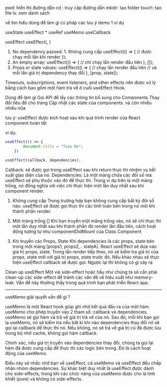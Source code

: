 pwd: hiển thị đường dẫn
cd : truy cập đường dẫn
mkdir: tạo folder
touch: tạo file
ls: xem danh sách

về tìm hiểu
dùng để làm gì
cú pháp
các lưu ý
demo 1 ví dụ

useState
useEffect *
useRef
useMemo
useCallback

useEffect
useEffect(<function>, <dependency>)

1. No dependency passed: 1. Không cung cấp
useEffect(() => {
  // được chạy mỗi lần khi render 
});
2. An empty array:
useEffect(() => {
  // chỉ chạy lần render đầu tiên
}, []);
3. Props or state values:
useEffect(() => {
  // chạy lần render đầu tiên
  // và mỗi lần giá trị dependency thay đổi
}, [prop, state]);

Timeouts, subscriptions, event listeners, and other effects nên được xử lý bằng cách bao gồm một hàm trả về ở cuối useEffect Hook.

Dùng để làm gì
Gọi API để lấy các thông tin bổ sung cho Components
Thay đổi tiêu đề cho trang
Cập nhật các state của components.
và còn nhiều nhiều nữa

lưu ý: useEffect được kích hoạt sau khi quá trình render của React component hoàn tất

ví dụ:
```js
useEffect(() => {
		document.title = "Tieu De";
	})
```
```js
useEffect(callback, dependencies);
```
Callback: sẽ được gọi trong useEffect sau khi return thực thi nhiệm vụ kết xuất giao diện của nó.
Dependencies: Là một mảng chứa các đối số mà useEffect sẽ phụ thuộc vào đó để thực thi. Trong ví dụ trên là một mảng trống, nó đồng nghĩa với việc chỉ thực hiện một lần duy nhất sau khi component render.

1. Không cung cấp
Trong trường hợp bạn không cung cấp bất kỳ đôi số nào. useEffect sẽ được gọi thực thi các tính toán bên trong nó môi khi thành phần render.

2. Một mảng trống []
Khi bạn truyền một mảng trống vào, nó sẽ chỉ thực thi một lần duy nhất sau khi thành phần đó render lần đầu tiên, cách hoạt động tương tự như componentDidMount của Class Component

3. Khi truyền các Props, State
Khi dependencies là các props, state bên trong một mảng [props1, props2,.. stateA]. React useEffect sẽ dựa vào giá trị props, state. Trong lần render tiếp theo, nó sẽ kiểm tra giá trị của props, state mới với giá trị props, state trước đó. Nếu khác nhau sẽ thực hiện useEffect callback sẽ được gọi. Ngược lại thì không có gì xảy ra

Clean up useEffect
Một vài side-effect hoặc hầu như chúng ta sẽ cần phải clean-up các side-effect để tránh các vấn đề về hiệu xuất như memory-leak. Vấn đề này thường thấy trong quá trình bạn phát triển React app.

----------------------------------------------------------
useMemo giải quyết vấn đề gì ?

useMemo là một React hook giúp ghi nhớ kết quả đầu ra của một hàm. useMemo cho phép truyền vào 2 tham số: callback và dependencies. useMemo sẽ gọi hàm và trả về giá trị trả về của nó. Sau đó, mỗi khi bạn gọi lạ useMemo, nó sẽ kiểm tra nếu bất kì khi nào dependencies thay đổi nó sẽ gọi lại callback để thực thi nó. Nếu không, nó sẽ trả về giá trị cũ đã được lưu trong bộ nhớ cache, không gọi hàm callback. 

Chính xác, nếu giá trị truyền vào dependencies thay đổi, chúng ta gọi lại hàm đã được cung cấp để thực thi các logic bên trong. Đó là cách hoạt động của useMemo.

Điều này sẽ nhắc nhở bạn về useEffect, cả useMemo và useEffect đều chấp nhận nhóm dependencies. Sự khác biệt duy nhất là useEffect được dành cho side-effects, trong khi các chức năng của useMemo được cho là tinh khiết (pure) và không có side-effects.